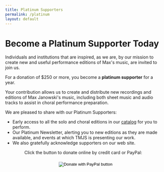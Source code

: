 ```yaml
---
title: Platinum Supporters
permalink: /platinum
layout: default
---
```


# Become a Platinum Supporter Today

Individuals and institutions that are inspired, as we are, by our mission
to create new and useful performance editions of Max's music, are invited to
join us.

For a donation of $250 or more, you become a **platinum supporter** for a year.

Your contribution allows us to create and distribute new recordings and editions
of Max Janowski's music, including both sheet music and audio tracks to assist
in choral performance preparation.

We are pleased to share with our Platinum Supporters:
* Early access to all the solo and choral editions in our [catalog](/catalog) for you to perform.
* Our Platinum Newsletter, alerting you to new editions as they are made available, and events at which TMJS is presenting our work.
* We also gratefully acknowledge supporters on our web site.

<div style="margin-bottom: .25in; text-align: center;">
  <p>Click the button to donate online by credit card or PayPal:</p>
  <div id="donate-button-container">
    <div id="donate-button"></div>
    <script src="https://www.paypalobjects.com/donate/sdk/donate-sdk.js" charset="UTF-8"></script>
    <script>
      PayPal.Donation.Button({
        env: 'production',
        hosted_button_id: 'FG9GJQ9PBZ86U',
        image: {
          src: 'https://www.paypalobjects.com/en_US/i/btn/btn_donateCC_LG.gif',
          alt: 'Donate with PayPal button',
          title: 'PayPal - The safer, easier way to pay online!',
        }
      }).render('#donate-button');
    </script>
    <noscript>
      <form action="https://www.paypal.com/donate" method="post" target="_top" style="display: block; position: relative; left: 10px; top: 6px;">
        <input type="hidden" name="hosted_button_id" value="FG9GJQ9PBZ86U" />
        <input type="image" src="https://www.paypalobjects.com/en_US/i/btn/btn_donate_LG.gif" border="0" name="submit" title="PayPal - The safer, easier way to pay online!" alt="Donate with PayPal button" />
        <img alt="" border="0" src="https://www.paypal.com/en_US/i/scr/pixel.gif" width="1" height="1" />
      </form>
    </noscript>
  </div>
</div>
